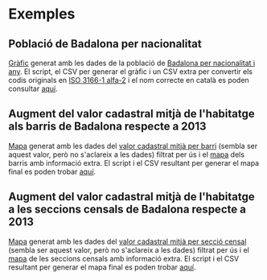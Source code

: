 # Exemples

## Població de Badalona per nacionalitat 
[Gràfic](https://public.flourish.studio/visualisation/17819833/) generat amb les dades de la població de [Badalona per nacionalitat i any](../dades_originals/poblacio_nacionalitat). El script, el CSV per generar el gràfic i un CSV extra per convertir els codis originals en [ISO 3166-1 alfa-2](https://es.wikipedia.org/wiki/ISO_3166-1_alfa-2) i el nom correcte en català es poden consultar [aquí](persones_per_nacionalitat_i_any/).

## Augment del valor cadastral mitjà de l'habitatge als barris de Badalona respecte a 2013
[Mapa](https://public.flourish.studio/visualisation/17822336/) generat amb les dades del [valor cadastral mitjà per barri](../dades_originals/ibi_barri) (sembla ser aquest valor, però no s'aclareix a les dades) filtrat per ús i el [mapa](../mapes/informacio_extra) dels barris amb informació extra. El script i el CSV resultant per generar el mapa final es poden trobar [aquí](ibi_by_barri/).


## Augment del valor cadastral mitjà de l'habitatge a les seccions censals de Badalona respecte a 2013
[Mapa](https://public.flourish.studio/visualisation/17822424/) generat amb les dades del [valor cadastral mitjà per secció censal](../dades_originals/ibi_seccio) (sembla ser aquest valor, però no s'aclareix a les dades) filtrat per ús i el [mapa](../mapes/informacio_extra) de les seccions censals amb informació extra. El script i el CSV resultant per generar el mapa final es poden trobar [aquí](ibi_by_section/).